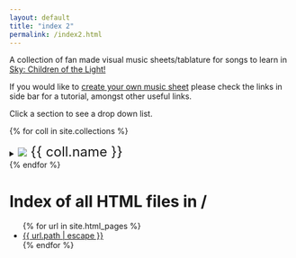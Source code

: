 ```yaml
---
layout: default
title: "index 2"
permalink: /index2.html
---
```


<p>A collection of fan made visual music sheets/tablature for songs to learn in <a href="https://thatskygame.com/">Sky: Children of the Light!</a></p>
<p>If you would like to <a href="./make-your-own-sheet.html">create your own music sheet</a> please check the links in side bar for a tutorial, amongst other useful links.</p>
Click a section to see a drop down list.


{% for coll in site.collections %}
<details>
  <summary><font size="5"><img src="{{ site.baseurl | escape }}/assets/images/collections/{{ coll.name }}/{{ coll.name }}.png"> {{ coll.name }} </font></summary>
  <ul>
  {% for file in coll.files %}
    <li><a href="{{ coll.directory | escape }}{{ file.path | escape }}">{{ file.basename }}</a> </li>
  {% endfor %}
  </ul>
</details>
{% endfor %}


<h1>Index of all HTML files in /</h1>
  <ul>
    {% for url in site.html_pages %}
    <li><a href="{{ site.baseurl | escape }}{{ url.path | escape }}">{{ url.path | escape }}</a> </li>
    {% endfor %}
  </ul>
